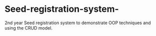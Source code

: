 # Seed-registration-system-
2nd year Seed registration system to demonstrate OOP techniques and using the CRUD model.
